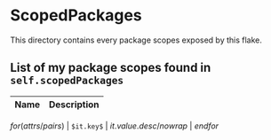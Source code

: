# ScopedPackages

This directory contains every package scopes exposed by this flake.

## List of my package scopes found in `self.scopedPackages`

| Name | Description |
| ---- | ----------- |
$for(attrs/pairs)$
| `$it.key$` | $it.value.desc/nowrap$ |
$endfor$
